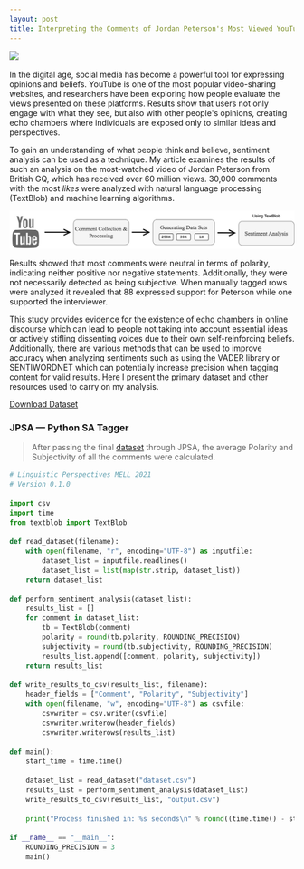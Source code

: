 ```yaml
---
layout: post
title: Interpreting the Comments of Jordan Peterson's Most Viewed YouTube Interview
---
```


<img src="/public/uploads/jp-gq.gif" width="900">

In the digital age, social media has become a powerful tool for expressing opinions and beliefs. YouTube is one of the most popular video-sharing websites, and researchers have been exploring how people evaluate the views presented on these platforms. Results show that users not only engage with what they see, but also with other people's opinions, creating echo chambers where individuals are exposed only to similar ideas and perspectives.

To gain an understanding of what people think and believe, sentiment analysis can be used as a technique. My article examines the results of such an analysis on the most-watched video of Jordan Peterson from British GQ, which has received over 60 million views. 30,000 comments with the most _likes_ were analyzed with natural language processing (TextBlob) and machine learning algorithms.

![Workflow](/public/uploads/jp-workflow.jpg)

Results showed that most comments were neutral in terms of polarity, indicating neither positive nor negative statements. Additionally, they were not necessarily detected as being subjective. When manually tagged rows were analyzed it revealed that 88 expressed support for Peterson while one supported the interviewer.

This study provides evidence for the existence of echo chambers in online discourse which can lead to people not taking into account essential ideas or actively stifling dissenting voices due to their own self-reinforcing beliefs. Additionally, there are various methods that can be used to improve accuracy when analyzing sentiments such as using the VADER library or SENTIWORDNET which can potentially increase precision when tagging content for valid results. Here I present the primary dataset and other resources used to carry on my analysis.

[Download Dataset](https://docs.google.com/spreadsheets/d/1HKPJJin4aYQzX1ur9wUADYQLi76MPnc2/edit?usp=sharing&ouid=105091277710928109266&rtpof=true&sd=true)

### JPSA — Python SA Tagger

> After passing the final [dataset](https://docs.google.com/spreadsheets/d/1HKPJJin4aYQzX1ur9wUADYQLi76MPnc2/edit?usp=sharing&ouid=105091277710928109266&rtpof=true&sd=true) through JPSA, the average Polarity and Subjectivity of all the comments were calculated.

```python
# Linguistic Perspectives MELL 2021
# Version 0.1.0

import csv
import time
from textblob import TextBlob

def read_dataset(filename):
    with open(filename, "r", encoding="UTF-8") as inputfile:
        dataset_list = inputfile.readlines()
        dataset_list = list(map(str.strip, dataset_list))
    return dataset_list

def perform_sentiment_analysis(dataset_list):
    results_list = []
    for comment in dataset_list:
        tb = TextBlob(comment)
        polarity = round(tb.polarity, ROUNDING_PRECISION)
        subjectivity = round(tb.subjectivity, ROUNDING_PRECISION)
        results_list.append([comment, polarity, subjectivity])
    return results_list

def write_results_to_csv(results_list, filename):
    header_fields = ["Comment", "Polarity", "Subjectivity"]
    with open(filename, "w", encoding="UTF-8") as csvfile:
        csvwriter = csv.writer(csvfile)
        csvwriter.writerow(header_fields)
        csvwriter.writerows(results_list)

def main():
    start_time = time.time()

    dataset_list = read_dataset("dataset.csv")
    results_list = perform_sentiment_analysis(dataset_list)
    write_results_to_csv(results_list, "output.csv")

    print("Process finished in: %s seconds\n" % round((time.time() - start_time), ROUNDING_PRECISION))

if __name__ == "__main__":
    ROUNDING_PRECISION = 3
    main()

```
